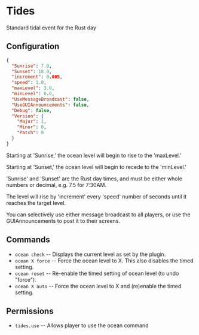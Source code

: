 # Tides
Standard tidal event for the Rust day

## Configuration

```json
{
  "Sunrise": 7.0,
  "Sunset": 18.0,
  "increment": 0.005,
  "speed": 1.0,
  "maxLevel": 3.0,
  "minLevel": 0.0,
  "UseMessageBroadcast": false,
  "UseGUIAnnouncements": false,
  "Debug": false,
  "Version": {
    "Major": 1,
    "Minor": 0,
    "Patch": 0
  }
}
```

Starting at 'Sunrise,' the ocean level will begin to rise to the 'maxLevel.'

Starting at 'Sunset,' the ocean level will begin to recede to the 'minLevel.'

'Sunrise' and 'Sunset' are the Rust day times, and must be either whole numbers or decimal, e.g. 7.5 for 7:30AM.

The level will rise by 'increment' every 'speed' number of seconds until it reaches the target level.

You can selectively use either message broadcast to all players, or use the GUIAnnouncements to post it to their screens.

## Commands

- `ocean check` -- Displays the current level as set by the plugin.
- `ocean X force` -- Force the ocean level to X.  This also disables the timed setting.
- `ocean reset` -- Re-enable the timed setting of ocean level (to undo "force").
- `ocean X auto` -- Force the ocean level to X and (re)enable the timed setting.

## Permissions

- `tides.use` -- Allows player to use the ocean command
